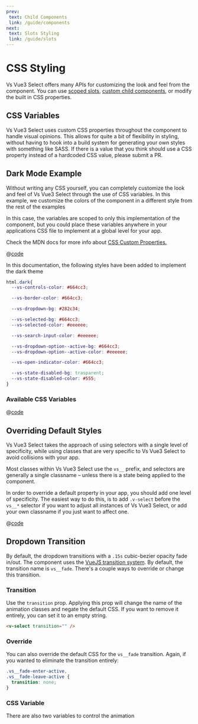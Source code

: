```yaml
---
prev:
 text: Child Components
 link: /guide/components
next:
 text: Slots Styling
 link: /guide/slots
---
```


# CSS Styling

Vs Vue3 Select offers many APIs for customizing the look and feel from the
component. You can use [scoped slots](../api/slots.md),
[custom child components](components.md), or modify the built in CSS properties.

## CSS Variables

Vs Vue3 Select uses custom CSS properties throughout the component to handle visual
opinions. This allows for quite a bit of flexibility in styling, without having
to hook into a build system for generating your own styles with something like
SASS. If there is a value that you think should use a CSS property instead of a
hardcoded CSS value, please submit a PR.

## Dark Mode Example

Without writing any CSS yourself, you can completely customize the look and feel
of Vs Vue3 Select through the use of CSS variables. In this example, we customize the colors of the component in a 
different style from the rest of the examples

In this case, the variables are scoped to only this implementation of the
component, but you could place these variables anywhere in your applications CSS
file to implement at a global level for your app.

Check the MDN docs for more info about
[CSS Custom Properties.](https://developer.mozilla.org/en-US/docs/Web/CSS/Using_CSS_custom_properties)

<CssVariables style="margin-top: 1rem;" />

@[code](../.vuepress/components/CssVariables.vue)

In this documentation, the following styles have been added to implement the dark theme

```css
html.dark{
  --vs-controls-color: #664cc3;

  --vs-border-color: #664cc3;

  --vs-dropdown-bg: #282c34;

  --vs-selected-bg: #664cc3;
  --vs-selected-color: #eeeeee;

  --vs-search-input-color: #eeeeee;

  --vs-dropdown-option--active-bg: #664cc3;
  --vs-dropdown-option--active-color: #eeeeee;

  --vs-open-indicator-color: #664cc3;

  --vs-state-disabled-bg: trasparent;
  --vs-state-disabled-color: #555;
}
```

### Available CSS Variables

@[code](../../../src/css/global/variables.css)

## Overriding Default Styles

Vs Vue3 Select takes the approach of using selectors with a single level of
specificity, while using classes that are very specific to Vs Vue3 Select to avoid
collisions with your app.

Most classes within Vs Vue3 Select use the `vs__` prefix, and selectors are
generally a single classname – unless there is a state being applied to the
component.

In order to override a default property in your app, you should add one level of
specificity. The easiest way to do this, is to add `.v-select` before the
`vs__*` selector if you want to adjust all instances of Vs Vue3 Select, or add your
own classname if you just want to affect one.

<CssSpecificity />

@[code](../.vuepress/components/CssSpecificity.vue)

## Dropdown Transition

By default, the dropdown transitions with a `.15s` cubic-bezier opacity fade
in/out. The component uses the
[VueJS transition system](https://vuejs.org/v2/guide/transitions.html). By
default, the transition name is `vs__fade`. There's a couple ways to override or
change this transition.

### Transition
Use the `transition` prop. Applying this prop will change the name of the
 animation classes and negate the default CSS. If you want to remove it
 entirely, you can set it to an empty string.

```html
<v-select transition="" />
```

### Override

You can also override the default CSS for the `vs__fade` transition. Again,
if you wanted to eliminate the transition entirely:

```css
.vs__fade-enter-active,
.vs__fade-leave-active {
  transition: none;
}
```

### CSS Variable

There are also two variables to control the animation